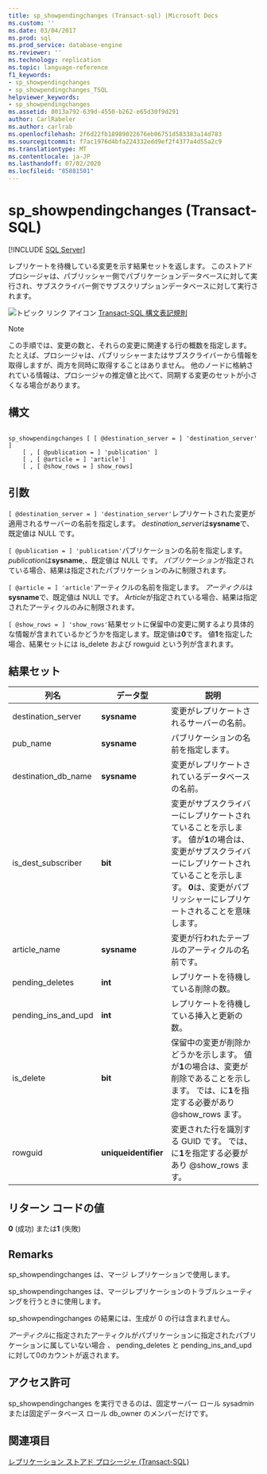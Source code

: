 ```yaml
---
title: sp_showpendingchanges (Transact-sql) |Microsoft Docs
ms.custom: ''
ms.date: 03/04/2017
ms.prod: sql
ms.prod_service: database-engine
ms.reviewer: ''
ms.technology: replication
ms.topic: language-reference
f1_keywords:
- sp_showpendingchanges
- sp_showpendingchanges_TSQL
helpviewer_keywords:
- sp_showpendingchanges
ms.assetid: 8013a792-639d-4550-b262-e65d30f9d291
author: CarlRabeler
ms.author: carlrab
ms.openlocfilehash: 2f6d22fb18989022676eb06751d583383a14d783
ms.sourcegitcommit: f7ac1976d4bfa224332edd9ef2f4377a4d55a2c9
ms.translationtype: MT
ms.contentlocale: ja-JP
ms.lasthandoff: 07/02/2020
ms.locfileid: "85881501"
---
```

# <a name="sp_showpendingchanges-transact-sql"></a>sp_showpendingchanges (Transact-SQL)
[!INCLUDE [SQL Server](../../includes/applies-to-version/sqlserver.md)]

  レプリケートを待機している変更を示す結果セットを返します。 このストアドプロシージャは、パブリッシャー側でパブリケーションデータベースに対して実行され、サブスクライバー側でサブスクリプションデータベースに対して実行されます。  
  
 ![トピック リンク アイコン](../../database-engine/configure-windows/media/topic-link.gif "トピック リンク アイコン") [Transact-SQL 構文表記規則](../../t-sql/language-elements/transact-sql-syntax-conventions-transact-sql.md)  
  
> [!NOTE]  
>  この手順では、変更の数と、それらの変更に関連する行の概数を指定します。 たとえば、プロシージャは、パブリッシャーまたはサブスクライバーから情報を取得しますが、両方を同時に取得することはありません。 他のノードに格納されている情報は、プロシージャの推定値と比べて、同期する変更のセットが小さくなる場合があります。  
  
## <a name="syntax"></a>構文  
  
```  
  
sp_showpendingchanges [ [ @destination_server = ] 'destination_server' ]  
    [ , [ @publication = ] 'publication' ]  
    [ , [ @article = ] 'article']  
    [ , [ @show_rows = ] show_rows]  
```  
  
## <a name="arguments"></a>引数  
`[ @destination_server = ] 'destination_server'`レプリケートされた変更が適用されるサーバーの名前を指定します。 *destination_server*は**sysname**で、既定値は NULL です。  
  
`[ @publication = ] 'publication'`パブリケーションの名前を指定します。 *publication*は**sysname**,、既定値は NULL です。 *パブリケーション*が指定されている場合、結果は指定されたパブリケーションのみに制限されます。  
  
`[ @article = ] 'article'`アーティクルの名前を指定します。 *アーティクル*は**sysname**で、既定値は NULL です。 *Article*が指定されている場合、結果は指定されたアーティクルのみに制限されます。  
  
`[ @show_rows = ] 'show_rows'`結果セットに保留中の変更に関するより具体的な情報が含まれているかどうかを指定します。既定値は**0**です。 値**1**を指定した場合、結果セットには is_delete および rowguid という列が含まれます。  
  
## <a name="result-set"></a>結果セット  
  
|列名|データ型|説明|  
|-----------------|---------------|-----------------|  
|destination_server|**sysname**|変更がレプリケートされるサーバーの名前。|  
|pub_name|**sysname**|パブリケーションの名前を指定します。|  
|destination_db_name|**sysname**|変更がレプリケートされているデータベースの名前。|  
|is_dest_subscriber|**bit**|変更がサブスクライバーにレプリケートされていることを示します。 値が**1**の場合は、変更がサブスクライバーにレプリケートされていることを示します。 **0**は、変更がパブリッシャーにレプリケートされることを意味します。|  
|article_name|**sysname**|変更が行われたテーブルのアーティクルの名前です。|  
|pending_deletes|**int**|レプリケートを待機している削除の数。|  
|pending_ins_and_upd|**int**|レプリケートを待機している挿入と更新の数。|  
|is_delete|**bit**|保留中の変更が削除かどうかを示します。 値が**1**の場合は、変更が削除であることを示します。 では、に**1**を指定する必要があり @show_rows ます。|  
|rowguid|**uniqueidentifier**|変更された行を識別する GUID です。 では、に**1**を指定する必要があり @show_rows ます。|  
  
## <a name="return-code-values"></a>リターン コードの値  
 **0** (成功) または**1** (失敗)  
  
## <a name="remarks"></a>Remarks  
 sp_showpendingchanges は、マージ レプリケーションで使用します。  
  
 sp_showpendingchanges は、マージレプリケーションのトラブルシューティングを行うときに使用します。  
  
 sp_showpendingchanges の結果には、生成が 0 の行は含まれません。  
  
 *アーティクル*に指定されたアーティクルがパブリケーションに指定されたパブリケーションに属していない場合 *、* pending_deletes と pending_ins_and_upd に対して0のカウントが返されます。  
  
## <a name="permissions"></a>アクセス許可  
 sp_showpendingchanges を実行できるのは、固定サーバー ロール sysadmin または固定データベース ロール db_owner のメンバーだけです。  
  
## <a name="see-also"></a>関連項目  
 [レプリケーション ストアド プロシージャ &#40;Transact-SQL&#41;](../../relational-databases/system-stored-procedures/replication-stored-procedures-transact-sql.md)  
  
  
